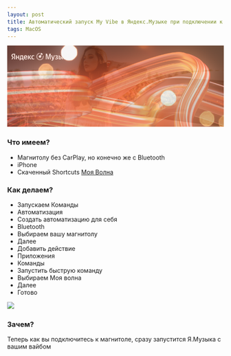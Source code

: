 ```yaml
---
layout: post
title: Автоматический запуск My Vibe в Яндекс.Музыке при подключении к автомагнитоле
tags: MacOS
---
```

![](https://raw.githubusercontent.com/tatarinovms/tatarinovms.github.io/master/images/posts/YMA/logo.png)

### Что имеем? 

- Магнитолу без CarPlay, но конечно же с Bluetooth
- iPhone
- Скаченный Shortcuts [Моя Волна](https://www.icloud.com/shortcuts/dd7a22e3e2234b43b2d41c8fe1ee4cd7)

### Как делаем? 

- Запускаем Команды
- Автоматизация
- Создать автоматизацию для себя
- Bluetooth
- Выбираем вашу магнитолу
- Далее
- Добавить действие
- Приложения
- Команды 
- Запустить быструю команду
- Выбираем Моя волна
- Далее
- Готово

![](https://raw.githubusercontent.com/tatarinovms/tatarinovms.github.io/master/images/posts/YMA/guid.gif)

### Зачем? 
Теперь как вы подключитесь к магнитоле, сразу запустится Я.Музыка с вашим вайбом